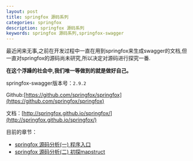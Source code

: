 ```yaml
---
layout: post
title: springfox 源码系列
categories: springfox
description: springfox 源码系列
keywords: springfox 源码系列,springfox-swagger
---
```



最近闲来无事,之前在开发过程中一直在用到springfox来生成swagger的文档,但一直对springfox的源码尚未研究,所以决定对源码进行探究一番.

**在这个浮躁的社会中,我们唯一等做到的就是做好自己。**


springfox-swagger版本号：`2.9.2`

Github:[https://github.com/springfox/springfox](https://github.com/springfox/springfox)

文档：[http://springfox.github.io/springfox/](http://springfox.github.io/springfox/)



目前的章节：

- [springfox 源码分析(一) 程序入口](/2019/05/21/springfox-1/)
- [springfox 源码分析(二) 初探mapstruct](/2019/05/22/springfox-2/)
